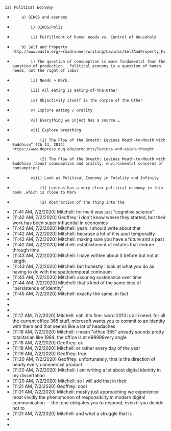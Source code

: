     12) Political Economy
*         a) OIKOS and economy
*             i) OIKOS/Polis
*             ii) Fulfillment of human needs vs. Control of Household
*         b) Self and Property  http://www.waste.org/~roadrunner/writing/Levinas/SelfAndProperty_FinalEssay_WEB.htm
*             i) The question of consumption is more fundamental than the question of production.  Political economy is a question of human needs, not the right of labor
*             ii) Needs > Work. 
*             iii) All eating is eating-of-the-Other
*             iv) Objectivity itself is the corpse of the Other
*             v) Explore eating / orality
*             vi) Everything we inject has a source …
*             vii) Explore breathing
*                 (1) The Flow of the Breath: Levinas Mouth-to-Mouth with Buddhism" (Ch 13, 2014) https://www.dupress.duq.edu/products/levinas-and-asian-thought
*                 (2) The Flow of the Breath: Levinas Mouth-to-Mouth with Buddhism (about consumption and orality, environmental concerns of consumption)
*             viii) Look at Political Economy in Totality and Infinity
*                 (1) Levinas has a very clear political economy in this book ,which is close to Marx
*                 (2) Abstraction of the thing into the 
* [11:41 AM, 7/2/2020] Mitchell: for me it was just "cognitive science"
* [11:42 AM, 7/2/2020] Geoffrey: i don't know where they started, but their work has been super influential in economics
* [11:42 AM, 7/2/2020] Mitchell: yeah.  i should write about that
* [11:42 AM, 7/2/2020] Mitchell: because a lot of it is aout temporality
* [11:42 AM, 7/2/2020] Mitchell: making sure you have a future and a past
* [11:42 AM, 7/2/2020] Mitchell: establishment of estates that endure through time
* [11:43 AM, 7/2/2020] Mitchell: i have written about it before but not at length
* [11:43 AM, 7/2/2020] Mitchell: but honestly i look at what you do as having to do with the spatiotemporal contnuum
* [11:43 AM, 7/2/2020] Mitchell: assuring sustenance over time
* [11:44 AM, 7/2/2020] Mitchell: that's kind of the same idea of "persistence of identity"
* [11:45 AM, 7/2/2020] Mitchell: exactly the same, in fact
* 
* 
* 
* [11:17 AM, 7/2/2020] Mitchell: nah. it's fine.  word 2013 is all i need.  for all the current office 365 stuff, microsoft wants you to commit to an identity with them and that seems like a lot of headaches
* [11:18 AM, 7/2/2020] Mitchell: i mean "office 365" already sounds pretty totalitarian like 1984, the office is at e99999very angle
* [11:18 AM, 7/2/2020] Geoffrey: ok
* [11:18 AM, 7/2/2020] Mitchell: or rather every day of the year
* [11:19 AM, 7/2/2020] Geoffrey: true
* [11:20 AM, 7/2/2020] Geoffrey: unfortunately, that is the direction of nearly every commercial product
* [11:20 AM, 7/2/2020] Mitchell: i am writing a lot about digital identity in my dissertation
* [11:20 AM, 7/2/2020] Mitchell: so i will add that in their
* [11:21 AM, 7/2/2020] Geoffrey: cool
* [11:21 AM, 7/2/2020] Mitchell: mostly just approaching we experience most vividly the phenomonon of responsibilty in modern digital communication -- the tone obligates you to respond, even if you decide not to
* [11:21 AM, 7/2/2020] Mitchell: and what a struggle that is
* 
* 